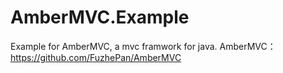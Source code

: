 # AmberMVC.Example
Example for AmberMVC, a mvc framwork for java.
AmberMVC：https://github.com/FuzhePan/AmberMVC
